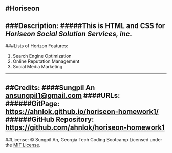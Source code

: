 #Horiseon
---

###Description:
#####This is HTML and CSS for *Horiseon Social Solution Services, inc*.
---

###Lists of Horizon Features:
1. Search Engine Optimization
2. Online Reputation Management
3. Social Media Marketing
---

##Credits:
####Sungpil An <ansungpil1@gmail.com>
####URLs:
######GitPage: https://ahnlok.github.io/horiseon-homework1/
######GitHub Repository: https://github.com/ahnlok/horiseon-homework1
---

##License:
&#169; Sungpil An, Georgia Tech Coding Bootcamp
Licensed under the [MIT License](LICENSE).
